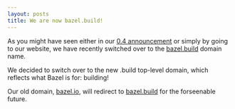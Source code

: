 ```yaml
---
layout: posts
title: We are now bazel.build!
---
```


As you might have seen either in our
[0.4 announcement](https://blog.bazel.build/2016/11/02/0.4.0-release.html) or simply by going to
our website, we have recently switched over to the
[bazel.build](https://bazel.build) domain name.

We decided to switch over to the new .build top-level domain, which reflects
what Bazel is for: building!

Our old domain, [bazel.io](https://bazel.io), will redirect to
[bazel.build](https://bazel.build) for the forseenable future.
